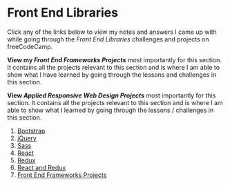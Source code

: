 # Front End Libraries

Click any of the links below to view my notes and answers I came up with while going through the <em>Front End Libraries</em> challenges and projects on freeCodeCamp.

<strong>View my <em>Front End Frameworks Projects</em></strong> most importantly for this section. It contains all the projects relevant to this section and is where I am able to show what I have learned by going through the lessons and challenges in this section.

<strong>View <em>Applied Responsive Web Design Projects</em></strong> most importantly for this section. It contains all the projects relevant to this section and is where I am able to show what I learned by going through the lessons / challenges in this section.

1. [Bootstrap](https://github.com/Squibs/Beta-freeCodeCamp/blob/master/Front%20End%20Libraries/1.%20Bootstrap.md#bootstrap)
2. [jQuery](https://github.com/Squibs/Beta-freeCodeCamp/blob/master/Front%20End%20Libraries/2.%20jQuery.md#jquery)
3. [Sass](https://github.com/Squibs/Beta-freeCodeCamp/blob/master/Front%20End%20Libraries/3.%20Sass.md#sass)
4. [React](https://github.com/Squibs/Beta-freeCodeCamp/blob/master/Front%20End%20Libraries/4.%20React.md#react)
5. [Redux](https://github.com/Squibs/Beta-freeCodeCamp/blob/master/Front%20End%20Libraries/5.%20Redux.md#redux)
6. [React and Redux](https://github.com/Squibs/Beta-freeCodeCamp/blob/master/Front%20End%20Libraries/6.%20React%20and%20Redux.md#react-and-redux)
7. [Front End Frameworks Projects](https://github.com/Squibs/Beta-freeCodeCamp/blob/master/Front%20End%20Libraries/7.%20Front%20End%20Frameworks%20Projects.md#front-end-frameworks-projects)